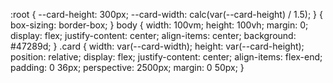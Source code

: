 :root {
--card-height: 300px;
--card-width: calc(var(--card-height) / 1.5);
}
{
box-sizing: border-box;
}
body {
width: 100vm;
height: 100vh;
margin: 0;
display: flex;
justify-content: center;
align-items: center;
background: #47289d;
}
.card {
width: var(--card-width);
height: var(--card-height);
position: relative;
display: flex;
justify-content: center;
align-items: flex-end;
padding: 0 36px;
perspective: 2500px;
margin: 0 50px;
}
